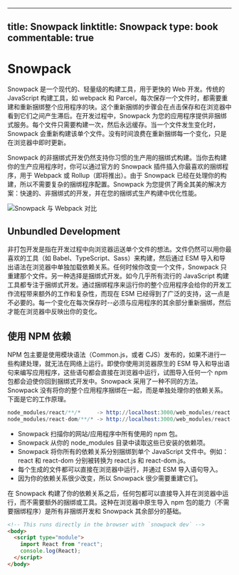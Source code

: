 
---
title: Snowpack
linktitle: Snowpack
type: book
commentable: true
---

# Snowpack

Snowpack 是一个现代的、轻量级的构建工具，用于更快的 Web 开发。传统的 JavaScript 构建工具，如 webpack 和 Parcel，每次保存一个文件时，都需要重建和重新捆绑整个应用程序的块。这个重新捆绑的步骤会在点击保存和在浏览器中看到它们之间产生滞后。在开发过程中，Snowpack 为您的应用程序提供非捆绑式服务。每个文件只需要构建一次，然后永远缓存。当一个文件发生变化时，Snowpack 会重新构建该单个文件。没有时间浪费在重新捆绑每一个变化，只是在浏览器中即时更新。

Snowpack 的非捆绑式开发仍然支持你习惯的生产用的捆绑式构建。当你去构建你的生产应用程序时，你可以通过官方的 Snowpack 插件插入你最喜欢的捆绑程序，用于 Webpack 或 Rollup（即将推出）。由于 Snowpack 已经在处理你的构建，所以不需要复杂的捆绑程序配置。Snowpack 为您提供了两全其美的解决方案：快速的、非捆绑式的开发，并在您的捆绑式生产构建中优化性能。

![Snowpack 与 Webpack 对比](https://s3.ax1x.com/2021/01/15/sw0XKs.png)

## Unbundled Development

非打包开发是指在开发过程中向浏览器运送单个文件的想法。文件仍然可以用你最喜欢的工具（如 Babel、TypeScript、Sass）来构建，然后通过 ESM 导入和导出语法在浏览器中单独加载依赖关系。任何时候你改变一个文件，Snowpack 只重建那个文件。另一种选择是捆绑式开发。如今几乎所有流行的 JavaScript 构建工具都专注于捆绑式开发。通过捆绑程序来运行你的整个应用程序会给你的开发工作流程带来额外的工作和复杂性，而现在 ESM 已经得到了广泛的支持，这一点是不必要的。每一个变化在每次保存时--必须与应用程序的其余部分重新捆绑，然后才能在浏览器中反映出你的变化。

## 使用 NPM 依赖

NPM 包主要是使用模块语法（Common.js，或者 CJS）发布的，如果不进行一些构建处理，就无法在网络上运行。即使你使用浏览器原生的 ESM 导入和导出语句来编写应用程序，这些语句都会直接在浏览器中运行，试图导入任何一个 npm 包都会迫使你回到捆绑式开发中。Snowpack 采用了一种不同的方法。Snowpack 没有将你的整个应用程序捆绑在一起，而是单独处理你的依赖关系。下面是它的工作原理。

```s
node_modules/react/**/*     -> http://localhost:3000/web_modules/react.js
node_modules/react-dom/**/* -> http://localhost:3000/web_modules/react-dom.js
```

- Snowpack 扫描你的网站/应用程序中所有使用的 npm 包。
- Snowpack 从你的 node_modules 目录中读取这些已安装的依赖项。
- Snowpack 将你所有的依赖关系分别捆绑到单个 JavaScript 文件中。例如：react 和 react-dom 分别被转换为 react.js 和 react-dom.js。
- 每个生成的文件都可以直接在浏览器中运行，并通过 ESM 导入语句导入。
- 因为你的依赖关系很少改变，所以 Snowpack 很少需要重建它们。

在 Snowpack 构建了你的依赖关系之后，任何包都可以直接导入并在浏览器中运行，而不需要额外的捆绑或工具。这种在浏览器中原生导入 npm 包的能力（不需要捆绑程序）是所有非捆绑开发和 Snowpack 其余部分的基础。

```html
<!-- This runs directly in the browser with `snowpack dev` -->
<body>
  <script type="module">
    import React from "react";
    console.log(React);
  </script>
</body>
```

    